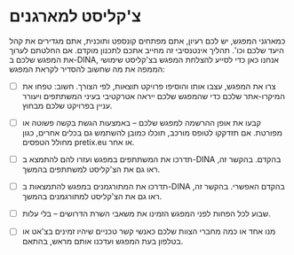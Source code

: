 # צ'קליסט למארגנים

כמארגני המפגש, יש לכם רעיון, אתם מפתחים קונספט ותוכנית, אתם מגדירים את קהל היעד שלכם וכו'. תהליך אינטנסיבי זה מחייב אתכם לתכנון מוקדם. אם החלטתם לערוך את המפגש שלכם ב-DINA, אנחנו כאן כדי לסייע להצלחת המפגש בצ'קליסט שימושי הממפה את מה שחשוב להסדיר לקראת המפגש:

* [ ] 	צרו את המפגש, עצבו אותו והוסיפו פרויקט תוצאות, לפי הצורך. חשוב: טפחו את המיקרו-אתר שלכם כדי שהמפגש שלכם ייראה אטרקטיבי בעיני המשתתפים ויעורר עניין בפרויקט שלכם מבחוץ.
* [ ] 	קבעו את אופן ההרשמה למפגש שלכם – באמצעות הגשת בקשה פשוטה או מפורטת. אם תזדקקו לטופס מורכב, תוכלו כמובן להשתמש גם בכלים אחרים, כגון מחולל הטפסים pretix.eu או אחר.
* [ ] 	תדרכו את המשתתפים במפגש ועזרו להם להתמצא ב-DINA בהקדם. בהקשר זה, ראו גם את הצ'קליסט למשתתפים בהמשך.
* [ ] 	תדרכו את המתורגמנים במפגש להתמצאות ב-DINA בהקדם האפשרי. בהקשר זה, ראו גם את הצ'קליסט למתורגמנים בהמשך.
* [ ] 	שבוע לכל הפחות לפני המפגש הזמינו את משאבי השרת הדרושים – בלי עלות.
* [ ] 	מנו אחד או כמה מחברי הצוות שלכם כאנשי קשר טכניים שיהיו זמינים בצ'אט או בטלפון בעת המפגש ועדכנו אותם מראש, בהתאם.

